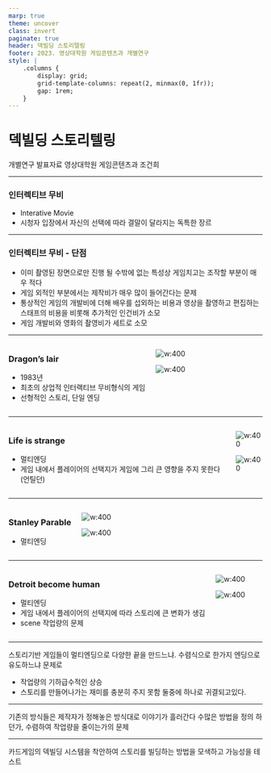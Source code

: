 ```yaml
---
marp: true
theme: uncover
class: invert
paginate: true
header: 덱빌딩 스토리텔링
footer: 2023. 영상대학원 게임콘텐츠과 개별연구
style: |
    .columns {
        display: grid;
        grid-template-columns: repeat(2, minmax(0, 1fr));
        gap: 1rem;
    }
---
```


# 덱빌딩 스토리텔링
 개별연구 발표자료
 영상대학원 게임콘텐츠과 조건희

---

### 인터렉티브 무비
* Interative Movie
* 시청자 입장에서 자신의 선택에 따라 결말이 달라지는 독특한 장르

---

### 인터렉티브 무비 - 단점
* 이미 촬영된 장면으로만 진행 될 수밖에 없는 특성상 게임치고는 조작할 부분이 매우 적다
* 게임 외적인 부분에서는 제작비가 매우 많이 들어간다는 문제
* 통상적인 게임의 개발비에 더해 배우를 섭외하는 비용과 영상을 촬영하고 편집하는 스태프의 비용을 비롯해 추가적인 인건비가 소모
* 게임 개발비와 영화의 촬영비가 세트로 소모
<!-- https://namu.wiki/w/%EC%9D%B8%ED%84%B0%EB%9E%99%ED%8B%B0%EB%B8%8C%20%EB%AC%B4%EB%B9%84 -->

---

<div class="columns">
<div>

### Dragon’s lair
* 1983년
* 최초의 상업적 인터랙티브 무비형식의 게임
* 선형적인 스토리, 단일 엔딩


</div>
<div>

![w:400](https://lh3.googleusercontent.com/w4s1YKvvdveynMMv-X8KCck8Fb1ConW4h4qMwEKGWV-4KadGT2Z4ucuZK6Whx5H5ISuOfCDXMpjlq8n7QxeKEoQlvx7eEC4ZmgNt2fBcov-p18RrmodZUzxy-OotDJf00oqo8OuyBfSy_aPNBvp_P183BOspWtFN3iNOz1izUJe1v0gU0EZrsgkLTQ-U8QLFWADCOpgjcpNY16zQ-oM67UPHU5ve5MijsLkWNT26KjY2g1fu6-0yEe5n8IL7Qr2b9pfRkYFfH1UlbqYlOpY1OkSaxDUxR-6Vi_adM2elp8TqY3BaVTPoAdGbbKrBVZjcxmahwwWwggYGYkg5eWJjz534zARP0vthpEWhv9Z9nGcIOzz-s7DAQitudllbkCefxNJuMYD7CL7Tjf97U5uCYzgxiLSrHyy8LBjUCESgraHrQkPAlRy7aE-0Lr_tjuMRv6R4VVwCAIScYQWcBbQRlxILDlTjo4iMsB8v3tRaBkSgS6dDU5awxrr329rNg6_k_vf_ZDClJc2XWYeWGOr6D748HYk8pRsyS378qs50k25IyuuxqJWDvd09Zac_BQ5TCT9MTx8zum24lBUwc7QmVha6LScdtVZKtW0cgLOS1IrO1TCvSO0fjmqDtcKcuOph5VxjyAR9YFxlvGtpjQy4Px_Dwj6ANGJ2IHaD-vbjxxxJitTjzGZbxwrGuoOmenbtbpxV1qICSFOX0N47oumZl-G_XO_VSusRIuC45Bu-_OYXkvTgSWM0YwVBoY-2in3YtOyIrtlyo0RDQ6Upnf8lCa0ISgfSzogJKayB7A7z1P1yn-UZgKZ-RpM5aUzfPgPNs9tbPPRjzWHx_VgkIc4AC1EuNiysdsBwfssdEO666TO9agBsb_MkvVlHKZHWFCTYP4HsdJLqjq4blA45e5u4aRTTD4ALvlJkoRU2fzPjfzw2mZkM3g=w960-h540-no?authuser=0)

![w:400](https://lh3.googleusercontent.com/_H7PqXCce77-WDiYwXEO4_Qwr1ESvecxY9kazWvvg24GL-m-wrWwzUDCyAV8tE2i5FcywAyzv5RWOjYxJTocCdUMCUFK1ZxmtLGKswc4uvvc5wJnjbn_FqS0sYnX9l1Lq_XXlnq5L4qQWZWATkzRxxpllhV7QOv8wUVgZKidPim9qrsuGZ5GJtAa6Fq9r2i67qqVTzsPAs9oZS29t7Di4AbmpyggQuAnxHjGQQkz4_3m8Z3g7a9bSN4Xr0srwg2KErl2szuhue82bqEMnVynMeoZGmGHzlU9Yn9hcKtu4LyMA1_ZyglXTKkTpnn18MPISfsRAUehqM9OZFCakT38JnpcxYIPwRbJCjztXhhevpO9deMh-Mt3Nq0whaUun4yUivqDacMvbX7XVgICKJ98b51Gd92SOtsl3_Pj-uINa9Uxl7k_PQmBGKzpTMMHush1ChCZDyX57YiehkjirKRtj44TpWgpBxGMXHwPcU-Xd2Hm13UB-R3h3BE5p-Totb7oY4BTJSd4HvFSzW1N_-opTwZx9dEabo4BQ_WVg1ELaji98loH2r9HIBil_LiO14GnDiAaqgCamgdN3NOLbKTRpe52Dizr_T53N-7q8Eh5ycIH-E7RerPYnYqAhDhhP_w-oFL400P7ydHck0hVngguKCa-x_KQcH3DwoFCuU0wtBUu4eUWBlbl8OW1fRZYVVRbzifu8EPEQTl0kldZxS9ywioAdXKRaN0W-qbdwp0rXv48YzaMJzMsZ09pMbr2ak0v245XAxsEWrTko1gdVeLJaSIyw7HA7Nf4wZFD_9l36oOQr5Bj7stAWxjofJRLft-XY_AfgoyhtUJZUyd00Adis4AUrWb4vUrIMwaa4TQOKGxOx3qZXclq-9yyVKWtJM18JIz9nw7c-yHOeBtefakiKaDD7N_0sG141v-kyr6TmaGih7iSOg=w1065-h599-no?authuser=0)

</div>
</div>

---

<div class="columns">
<div>

### Life is strange
* 멀티엔딩
* 게임 내에서 플레이어의 선택지가 게임에 그리 큰 영향을 주지 못한다 (언틸던)

</div>
<div>

![w:400](https://lh3.googleusercontent.com/biW4h9CbqpDb76sU_GWiYjzGfZ3gefe2ylUhUcAwVd_MwemVPo8QkLPwCdM8sWlvORM8I9xTdsqRrTfRowQjAFX5KDilsMHQNYoJhHHJ_ynwq9MSm5LHEDl8uMfiJw-mts4e5bblm6IE6AhG1a4MiezMtTpmLxG1eWja-AqlcC8ciK5wy0KhXF2oouM0tUP_bIlO54uvAMcPa7bYqrdz0ToKghVcxfDJ1OWc3H5QeuGBlZUHgHFG2fKg_GcYVyNjO5wU_qYuvO0qE3kpQNcV34KoxMyLmEgua0y14fa51jEG9KU3RMydD56c76QTNOQCKRXk9m6mqOEwK2r8uvCnBHxYpdQKq9jBPpBsxxsLonMzGKTMDXm2ggjKm85rZkTG7vam5b_RuHlNGhZLaYJY24GVMyMkyfL3-fiEXViiwBr42yh1ktsq-tqM2SfiBeM1CX7s-LnB9BLnYGDRjBben8PM2rwNkc87ySODLtOrXM40YbEQ04VF-PjmRpQhY9eCjO3dx4eM3mS_M0BPFnuqdJDGbSdjlxpoTw64qCabYZ4yaDaRv_fZNIInArtvMqD8qJDOfiTKY35by3kS1zoaqvtex2UifIKGgwarc-VMyL5bsuF5ucCMbtvOuISxFEqR9U8H0Vx78O7AgYbklH_QKoP6uaH9slC79-Qa-QMGDyWyPO_8zHT4DE3TdcYCe6g8lyuE2VG0pI2MJIU4jjdd6YJt4uwDSqRFAvKNRrYsXr_i-Q6Ile3wxYe7CTkRCNETDJ1lCgxTZbFwUcf2ELT1AXRMyc5QrNful-Mh4ejQiXxpCIQsVeZHNGPIY_K7Y5OLECQUS-upGchVCLXgRm9QmdatwIDc5AwUPSoiC97B3vBK4-vGVV9AFS3a3XtPFek5eeabLnaygigt00TT89F2mH_kJWx4P_8ysTTxS6w8hKYlN_S8Ow=w616-h346-no?authuser=0)

![w:400](https://lh3.googleusercontent.com/llS0guBq2lkkEP-3lHjFs0LvPxRlKLSveGVE2ONVMY5HenT2mipCzwsAdmTEh-ydvz9Pg_JxiXNwIsqktRRB2Bn20it_lRibCrJL-NUqCkSTxudryedq0qbHXSSqbA3ovNPRM_q7azeQrP2BbZfp2UfyA-uLqDW-gtOv04MCXWS60g6fACvSwOsMNr8QJuDjKPKOSqf41ltEOF8sJLbEf2Zf53LqKepBbQ4fmPSVeIikuudgE3SQ-Fe0v9GjzxXv_5ZnXElAobiJOWwSRWGIIuZ1RLbF-IhAOtDGaWH9hskT-FWilF22to9NTgM9fKuWGT2kPzDcySkBEodOD4aFTcxLfOGzmE3fhCrjEfnPWsdBh41UrMFSg1ZfxoZG66rRArIGyHu4S6ykFy1Zhzk7kOIn1sNgLbBRvdjFpyVNnBM4zA3LzviVd8VZD2C13b3374adhKokI8xkQwZXtQg40JouEoSTsoQtWBIJaQGMRN3G2mTp88G57-be-1Qdwm0czf08Oi7B3WD8B25CisPpmtqT6PcuAt9r3xhu5nIxb4egezYZjfPjnkcLql2ipn9pc_pXVPl7VXlUDMJm3TzthAJHROhRy7CrFQWXAUpGZTGwDzGPgmc7IMB_knjJMF6Uea5-Ubjqit5_pWwsj8VeyHLC1tnDcqSTIjnEgh9p4MDqgx-E44dA0j10D2e7YSt08cm-uWi9FUa-xSrNTcGkOnyQJO5M9k0fK-vwQE8EafJ1QXrRtKw4nQ8AT7HefESpis6CdGd0usQrmaHzh1xq-EmjFaCLInFqH6rbIF8LlnAZ98ObYOwvk77_w7zUHsGTmI_nG5bEaTHlbpRcj_277oBOzExL810zWJGrB3AqAjm3MAqOOJjxlniXxEGDT-cnblSa9PJZTx9R2W0vYajXsLfoTdrYtH_ceZryYcMojSCN2Eu18g=w1078-h606-no?authuser=0)

</div>
</div>

---

<div class="columns">
<div>

### Stanley Parable
* 멀티엔딩

</div>
<div>

![w:400](https://lh3.googleusercontent.com/BBYdnLJzIkyUyqxIwJadhUMidA33gyCParabxfb_Qss02Ro5YYIXMwbf_DHuGc2iXxb6DTWTGVz3zj3fOa25Z81MJ4bvOC_eAsFwqwcQQ0_t7SLquenyHStyP7XXlWeKZ_bV7ViY7FJK_TA1mowORYOYWCnOLbp5F0xvUgHTBixICpYtHEiofAkFn9fZAXv0HvExk7-6fgyVIjCU6L14Cvp0GJqOoORT5k3BZiXeGcVg-D62fgDUH0Av64vACjvP1n2kc85XdagFC6QeNmQAGM7IrN63g7Q6m1vCoAzio3fp4CwqnnimjDB9ejZVTYnUcS0ncw-O6QOS-v_JP8fP3kZcOd_nm8Na9Zm23U6eVDJSU-1ozvGTCb66LGwyp00tf2XRyzZ2OBe1x4eFq04zGpNDPzro4UptLnqese8kjLEFq1TO3dX9b_BmM66pAbXVpm-it8IM24qDkDmwsBZhKi8T0NjLo8E6JoIOF3QsGR5kWU5Eb_osJt6bx_R4wGmP4Zzu42S9qVBTrMK4AhDVXHkuUYlpiOQBhNDaAMfpddgmjEPX9jq9HfJkRezKsGw436xXHLNwuFfxXXSPCFvydsanXDj57_Bne_1P8QPVgur3GaTukaf89-VjpU5iV1nEvsCGEk286YwIG5c4hj6DtHOHJLRF4iNMh6bOdqsUOXipDf7rK_sNRQyCdsbQc7XlrJrim0s26WMcQdd6a9LPdE1Cwl6r3k4DSKsGCZmTo0ukIDnYD4z26XhaiHloyLXey9CrJnUhmr_yYwLWzgc-DnxwNSsguAPAnYzQA3IgYQo1EWL_95f1xYOHcKqJToHO4b__XIlTJUiwx1R76NgVD2vS4_AJ3rKNJnjLYy5FbFOBePwEoaAMJs73-lch2Nn6M3zcBFthh64ijV-OK0JBTfof0ZSKQP1vApUc58iMxuSx_i1Zyw=w1080-h608-no?authuser=0)

![w:400](https://lh3.googleusercontent.com/-q4SUnfYfzU7VXO4IaJz3pkHhvfaudoX9wE6YAsC9lrhRCATASbwqT6cdEak9D4UKroHEr4_36hHOsy-JXMmoGIFyrrWehXl1DE3MlCmUE87mgsZ7N6fZN8EWUEynDSPdh75jzApbA-4wHA2rPOmMHAuy4OXE9iSuw0fFnpVSDegmYGWhuuVodWGUtXe7dk0aNs_wHdZnOUugAaxhgSx-MsPC7NwC7_oi39sWhGU6QA6R30jyTKLTR9HgHDmEvlWhQ8lFcjoMiOkiuFaNANqDFPIaMOwOIhFNnHUykUwtlvWAspII-aS7lFVSXfwFzwIxOetYgdXeY0kn08OMGlPkmYHjCYIyAwL7qL5cX2jYtqZTD2DVDgZg5rL78DbRxODYfh4lK6l3CoKW2xdEUO-a79PLSu7JO8CUHoOne_pgpWdbVoMgwfgCIBovZR4HwuFTtTGRvCrL09Wv42mtHlUbEV-yXKPa2hU8-5fGO0rr5Q8Cop8t21On2Yt-Sel3yaKSOJMjR_TVDYOJREtI4CzyMrB4ddRPR5IPC8dtbbWTCrRK8vgFmhkBYQ89Py875s0lgpsmNbJdEgWlPoroMHz-FzSCwHcepKfnvotsrvp0CuWqcUK1bqWsyzIAzT88V_h1t_WDdDK3IqaL84XQvyyf69aV8BSF5k6ajpWRUYNUjJZH0C0KfyasMSy6LqWSKSuDXv7MbVlRN5dBDzAVR3oVcIEbYTtO8CYF4PdZ2aMA9OewVO72IrEieNyCi3Hx_hZ0knxq_quMQNNFHp6a_5xlD8lbQwX3c8ziqTFa5eJgoCM9Q3A4Ib-ttpHGPW6_2AVE24UNQsLrvBzXdqaqReKq23Bnr7s0clzXOV-cPNnXcGY-CXAjJ6quTDM7Eqvjh2jSE-IStPjMe7gQdrx0xQc-YOWgpggmdzFdBqqazrudC91B1k81A=w1080-h608-no?authuser=0)

</div>
</div>

---

<div class="columns">
<div>

### Detroit become human
* 멀티엔딩
* 게임 내에서 플레이어의 선택지에 따라 스토리에 큰 변화가 생김
* scene 작업량의 문제

</div>
<div>

![w:400](https://lh3.googleusercontent.com/NvSqZjOXICwhMIQoPvI-R3oJMnnBtdr_vDPGzdS-_WjZVk63opz-KOeRuHA2i1U8cI1XE1rLA0jgY_CmIMDZQwFFF2dPI40bbMOh2HaPw1y_KAp0SGNgxyAT1IcQsyyeRYOKAoGFSkovE7MkD7x4Zs1A8fuaIo18fSI2JGdQXAFVAPAolS6E8sq2J3buykBu51eyeiO5SELESOv2B84RRa3LBSTYa5xyORXBFiX7_3L9JMn68e9-d3CakuNRJtoJKhEiCQX3Au1d_0m5nJ13ezX3w3NNiM0LswhcM80rx7zp2QIdu9cx3CDwBo3cQ4l0o00diH9pNXRfbSCryzhalS3ZXEKLYZk-6gsK7mvJaKUSpoe-PU9O_xAZtszfrWrtaPzsWEvFIICE2q6DWAyah8n8sBPIN0Y1XurHE91hVpYNAUChg5xoj_b7Q8dY-4h5vdSkCrLZfsK6IqARUlVYGVjU-PmTKhIJDF-nHaCkZhJz_ROapM18ENQmSaFtle5hArxlulhEjhD5s3LNnrpDyP1t3kcDdXoK53beVir6Sgxz9_YXNaG1q6ZqmN3XvAzUGNf6bFEvZSyCGzx8rS4RbEYgMLuaW2YmYHBIf-IvaVF08k1fhxDa1-BsC61DQ_76m22Wj-biWkbSwrf9pB4btQeyUm3K4D9fCT_pNnY0TQj7mLGbT5g9oC6r45obh7epHIccD9zPsNBAOajsaAelwstUIWPmfphuOTUMiFcWppF8R6fiZk5ZUN4uujTmXsCwkSYcrLmYoyYCv8EoXhy6yjyaX6_F5yAjAqmqrYse-5VpC9B6cuOLM5EEYJgg0uTsQwB9hips0LbeVskFkgiypmUBvLOjU_ITuz21tD2DWPnu2kpafUbZKf2HqDyZcAkcKcPCqsFeInLLFdbuFUdw0btHdDNavxwFXy7VyB4TL85O9bTZRA=w800-h450-no?authuser=0)

![w:400](https://lh3.googleusercontent.com/u3EIIO0RkYB_RrfbTmt6kSgJ9TfUo96ahO3NlyOXXqo6A3wIiSn7y6QGBHZMMu2e8QWy0gpUpDV_B7Lc4AMcpmnk9ILXqwv-EgcFfpik3ffXWGhic8ljAhQYe53qjJJwRqjT0cgcNETk11o3r9fT19DCUz-GLpStIK91ba0UjE6qvSCgWfAM1jAdy7J7qd9E86nOF579HPIl7Hs46EjsmIIym4A9fptCoE2_wL1UTBk9T8NTbbhdB9ThBDIv-Nv2xAH0zvsv27oLeeqPhehD-CWxdjVIUl2W9ilS2K9w91le49pJgyc5fGyE0kLEdfVXSXoIeMNtqdAs1dFPEMOu2EgF9txUbDKClsGwmZN6CdcNe5UuXIOIqLf7v6o7Vl_fR3cQYhuo-wH3o7_AEeYZky1pO6fx5YU0cFFLn62p4jwprvQjPmnWnxxR-bFxqVPcN2Jz2mgCr_mUgF9LkNd6i1NLSMRrQZwBXI_3HbS03PvUDysstJCh09lZzMYgJBWrHYywOOBRjT0yfvZSEKHPsf0ZkFkf3sq7XDTxZd3cdgeUwnSq9VZB7drDaYUbMDvSkkgRDHVi3Pje9sFfCiZTDfqamty8NNcYzfLdsYsLh-JDZ6ZAMgk-RpBdEpR6zbKcIssy4xl1EZ9p4_dDxM2U1pGG-FJbV2xPZtLwQ0vjcGS6wzyGcLX7JnEC-gn_W_BycPr8eF9td4IeyMmQbw9rh5b-JAQjUe8KZpn_vCOOpDbstubaarMV5fUNFbErDBm1qVkLJugaJNo7Kfq-A85kmhZAAKGup4GN1H2fr5qAsPcIWp1k5TG0Or9TuXoQt7VLEDceY4RMFeVjHx_S7iNEqYyVi18-06ipUxza5pEO8YP7ZDyE1OGYbENvqLBJtuNASMR1wNAcv_qzdvsS73IW8oXR5i9gBUF8wsD9hc96YEZiqGB57A=w1080-h608-no?authuser=0)

</div>
</div>


---

스토리기반 게임들이 멀티엔딩으로 다양한 끝을 만드느냐. 수렴식으로 한가지 엔딩으로 유도하느냐 문제로
* 작업량의 기하급수적인 상승
* 스토리를 만들어나가는 재미를 충분히 주지 못함
둘중에 하나로 귀결되고있다.

---

기존의 방식들은 제작자가 정해놓은 방식대로 이야기가 흘러간다
수많은 방법을 정의 하던가, 수렴하여 작업량을 줄이는가의 문제

---

카드게임의 덱빌딩 시스템을 착안하여 스토리를 빌딩하는 방법을 모색하고 가능성을 테스트